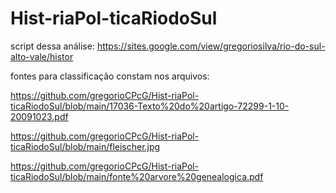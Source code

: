 # Hist-riaPol-ticaRiodoSul
script dessa análise: https://sites.google.com/view/gregoriosilva/rio-do-sul-alto-vale/histor


fontes para classificação constam nos arquivos:

https://github.com/gregorioCPcG/Hist-riaPol-ticaRiodoSul/blob/main/17036-Texto%20do%20artigo-72299-1-10-20091023.pdf

https://github.com/gregorioCPcG/Hist-riaPol-ticaRiodoSul/blob/main/fleischer.jpg

https://github.com/gregorioCPcG/Hist-riaPol-ticaRiodoSul/blob/main/fonte%20arvore%20genealogica.pdf
